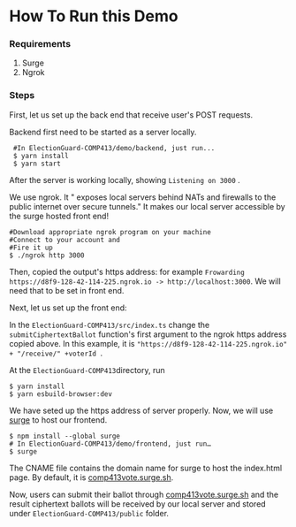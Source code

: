 # How To Run this Demo

### Requirements

1. Surge
2. Ngrok 

### Steps

First, let us set up the back end that receive user's POST requests.

Backend first need to be started as a server locally.

```shell
 #In ElectionGuard-COMP413/demo/backend, just run...
 $ yarn install
 $ yarn start
```

After the server is working locally, showing `Listening on 3000` .

We use ngrok. It " exposes local servers behind NATs and firewalls to the public internet over secure tunnels." It makes our local server accessible by the surge hosted front end!

```shell
#Download appropriate ngrok program on your machine
#Connect to your account and 
#Fire it up
$ ./ngrok http 3000
```

Then, copied the output's https address: for example `Frowarding https://d8f9-128-42-114-225.ngrok.io -> http://localhost:3000`. We will need that to be set in front end. 

Next, let us set up the front end:

In the `ElectionGuard-COMP413/src/index.ts` change the `submitCiphertextBallot` function's first argument to the ngrok https address copied above. In this example, it is `"https://d8f9-128-42-114-225.ngrok.io" + "/receive/" +voterId `.

At the `ElectionGuard-COMP413`directory, run

```shell
$ yarn install
$ yarn esbuild-browser:dev
```

We have seted up the https address of server properly. Now, we will use [surge](https://surge.sh/) to host our frontend. 

```shell
$ npm install --global surge
# In ElectionGuard-COMP413/demo/frontend, just run…
$ surge
```

The CNAME file contains the domain name for surge to host the index.html page. By default, it is [comp413vote.surge.sh](comp413vote.surge.sh).

Now, users can submit their ballot through [comp413vote.surge.sh](comp413vote.surge.sh) and the result ciphertext ballots will be received by our local server and stored under `ElectionGuard-COMP413/public` folder. 